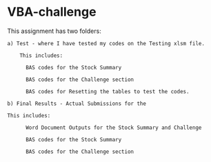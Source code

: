 # VBA-challenge
This assignment has two folders:

    a) Test - where I have tested my codes on the Testing xlsm file.
    
        This includes:
       
          BAS codes for the Stock Summary 
          
          BAS codes for the Challenge section
          
          BAS codes for Resetting the tables to test the codes.
          
    b) Final Results - Actual Submissions for the 
    
    This includes:
       
          Word Document Outputs for the Stock Summary and Challenge
          
          BAS codes for the Stock Summary 
          
          BAS codes for the Challenge section
          
     
